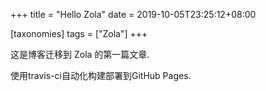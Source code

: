 +++
title = "Hello Zola"
date = 2019-10-05T23:25:12+08:00

[taxonomies]
tags = ["Zola"]
+++

这是博客迁移到 Zola 的第一篇文章.

使用travis-ci自动化构建部署到GitHub Pages.
